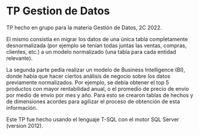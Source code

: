 # TP Gestion de Datos

TP hecho en grupo para la materia Gestión de Datos, 2C 2022.

El mismo consistía en migrar los datos de una única tabla completamente desnormalizada (por ejemplo se tenían todas juntas las ventas, compras, clientes, etc.) a un modelo normalizado (una tabla para cada entidad relevante).

La segunda parte pedía realizar un modelo de Business Intelligence (BI), donde había que hacer ciertos análisis de negocio sobre los datos previamente normalizados. Por ejemplo, se debía obtener el top 5 productos con mayor rentabilidad anual, o el promedio de precio de envío por medio de envío por mes y año. Para esto se crearon tablas de hechos y de dimensiones acordes para agilizar el proceso de obtención de esta información.

Este TP fue hecho usando el lenguaje T-SQL con el motor SQL Server (version 2012).
